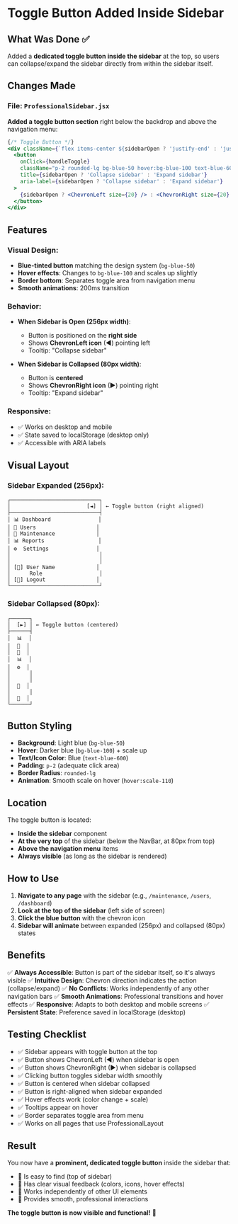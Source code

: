 # Toggle Button Added Inside Sidebar

## What Was Done ✅

Added a **dedicated toggle button inside the sidebar** at the top, so users can collapse/expand the sidebar directly from within the sidebar itself.

## Changes Made

### File: `ProfessionalSidebar.jsx`

**Added a toggle button section** right below the backdrop and above the navigation menu:

```jsx
{/* Toggle Button */}
<div className={`flex items-center ${sidebarOpen ? 'justify-end' : 'justify-center'} p-4 border-b border-gray-200`}>
  <button
    onClick={handleToggle}
    className="p-2 rounded-lg bg-blue-50 hover:bg-blue-100 text-blue-600 transition-all duration-200 hover:scale-110"
    title={sidebarOpen ? 'Collapse sidebar' : 'Expand sidebar'}
    aria-label={sidebarOpen ? 'Collapse sidebar' : 'Expand sidebar'}
  >
    {sidebarOpen ? <ChevronLeft size={20} /> : <ChevronRight size={20} />}
  </button>
</div>
```

## Features

### Visual Design:
- **Blue-tinted button** matching the design system (`bg-blue-50`)
- **Hover effects**: Changes to `bg-blue-100` and scales up slightly
- **Border bottom**: Separates toggle area from navigation menu
- **Smooth animations**: 200ms transition

### Behavior:
- **When Sidebar is Open (256px width)**:
  - Button is positioned on the **right side**
  - Shows **ChevronLeft icon** (◄) pointing left
  - Tooltip: "Collapse sidebar"
  
- **When Sidebar is Collapsed (80px width)**:
  - Button is **centered**
  - Shows **ChevronRight icon** (►) pointing right
  - Tooltip: "Expand sidebar"

### Responsive:
- ✅ Works on desktop and mobile
- ✅ State saved to localStorage (desktop only)
- ✅ Accessible with ARIA labels

## Visual Layout

### Sidebar Expanded (256px):
```
┌────────────────────────────┐
│                        [◄] │ ← Toggle button (right aligned)
├────────────────────────────┤
│ 📊 Dashboard               │
│ 👥 Users                   │
│ 🔧 Maintenance             │
│ 📊 Reports                 │
│ ⚙️  Settings               │
│                            │
│                            │
│ [👤] User Name             │
│      Role                  │
│ [🚪] Logout                │
└────────────────────────────┘
```

### Sidebar Collapsed (80px):
```
┌──────┐
│  [►] │ ← Toggle button (centered)
├──────┤
│  📊  │
│  👥  │
│  🔧  │
│  📊  │
│  ⚙️  │
│      │
│      │
│  👤  │
│      │
│  🚪  │
└──────┘
```

## Button Styling

- **Background**: Light blue (`bg-blue-50`)
- **Hover**: Darker blue (`bg-blue-100`) + scale up
- **Text/Icon Color**: Blue (`text-blue-600`)
- **Padding**: `p-2` (adequate click area)
- **Border Radius**: `rounded-lg`
- **Animation**: Smooth scale on hover (`hover:scale-110`)

## Location

The toggle button is located:
- **Inside the sidebar** component
- **At the very top** of the sidebar (below the NavBar, at 80px from top)
- **Above the navigation menu** items
- **Always visible** (as long as the sidebar is rendered)

## How to Use

1. **Navigate to any page** with the sidebar (e.g., `/maintenance`, `/users`, `/dashboard`)
2. **Look at the top of the sidebar** (left side of screen)
3. **Click the blue button** with the chevron icon
4. **Sidebar will animate** between expanded (256px) and collapsed (80px) states

## Benefits

✅ **Always Accessible**: Button is part of the sidebar itself, so it's always visible
✅ **Intuitive Design**: Chevron direction indicates the action (collapse/expand)
✅ **No Conflicts**: Works independently of any other navigation bars
✅ **Smooth Animations**: Professional transitions and hover effects
✅ **Responsive**: Adapts to both desktop and mobile screens
✅ **Persistent State**: Preference saved in localStorage (desktop)

## Testing Checklist

- ✅ Sidebar appears with toggle button at the top
- ✅ Button shows ChevronLeft (◄) when sidebar is open
- ✅ Button shows ChevronRight (►) when sidebar is collapsed
- ✅ Clicking button toggles sidebar width smoothly
- ✅ Button is centered when sidebar collapsed
- ✅ Button is right-aligned when sidebar expanded
- ✅ Hover effects work (color change + scale)
- ✅ Tooltips appear on hover
- ✅ Border separates toggle area from menu
- ✅ Works on all pages that use ProfessionalLayout

## Result

You now have a **prominent, dedicated toggle button** inside the sidebar that:
- 🎯 Is easy to find (top of sidebar)
- 🎯 Has clear visual feedback (colors, icons, hover effects)
- 🎯 Works independently of other UI elements
- 🎯 Provides smooth, professional interactions

**The toggle button is now visible and functional!** 🎉
